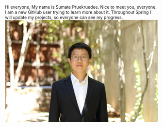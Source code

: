 Hi everyone,
My name is Sumate Pruekruedee.
Nice to meet you, everyone.
I am a new GitHub user trying to learn more about it.
Throughout Spring I will update my projects, so everyone can see my progress.
![profile_pic](IMG_0359_resize.jpg)

